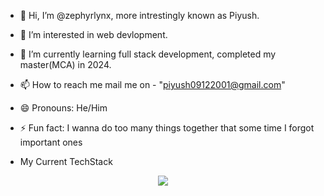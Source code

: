 - 👋 Hi, I’m @zephyrlynx, more intrestingly known as Piyush.
- 👀 I’m interested in web devlopment.
- 🌱 I’m currently learning full stack development, completed my master(MCA) in 2024.
- 📫 How to reach me mail me on - "piyush09122001@gmail.com"
- 😄 Pronouns: He/Him
- ⚡ Fun fact: I wanna do too many things together that some time I forgot important ones

- My Current TechStack
  
<p align="center">
  <a href="https://skillicons.dev">
    <img src="https://skillicons.dev/icons?i=js,html,css,bootstrap,cpp,django,git,github,mysql,py,tailwind&perline=4" />
  </a>
</p>
<!---
zephyrlynx/zephyrlynx is a ✨ special ✨ repository because its `README.md` (this file) appears on your GitHub profile.
You can click the Preview link to take a look at your changes.
--->
